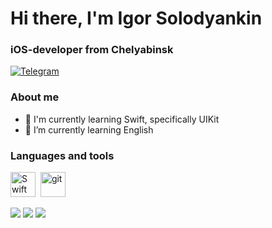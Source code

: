 <div id="header">
	<h1>Hi there, I'm Igor Solodyankin</h1>
	<h3>iOS-developer from Chelyabinsk</h3>
</div>

<div id="socials">
	<a href="https://t.me/solodyankinie">
		<img src="https://img.shields.io/badge/Telegram-blue?style=for-the-badge&logo=telegram&logoColor=white" alt="Telegram"/>
	</a>
</div>

### About me
- 🌱 I'm currently learning Swift, specifically UIKit
- 🤔 I’m currently learning English

<!--
**SoloNineZero/SoloNineZero** is a ✨ _special_ ✨ repository because its `README.md` (this file) appears on your GitHub profile.

Here are some ideas to get you started:

- 🔭 I’m currently working on ...
- 🌱 I’m currently learning Swift
- 👯 I’m looking to collaborate on ...
- 🤔 I’m looking for help with ...
- 💬 Ask me about ...
- 📫 How to reach me: ...
- ⚡ Fun fact: ...
-->

### Languages and tools

<img src="https://cdn.jsdelivr.net/gh/devicons/devicon/icons/swift/swift-original.svg" title="Swift" width="40" height="40"/>&nbsp;
<img src="https://cdn.jsdelivr.net/gh/devicons/devicon/icons/git/git-plain.svg" title="git" width="40" height="40"/>&nbsp;

![](http://github-profile-summary-cards.vercel.app/api/cards/profile-details?username=SoloNineZero&theme=github_dark)
![](http://github-profile-summary-cards.vercel.app/api/cards/stats?username=SoloNineZero&theme=github_dark)
![](http://github-profile-summary-cards.vercel.app/api/cards/productive-time?username=SoloNineZero&theme=github_dark&utcOffset=8)
